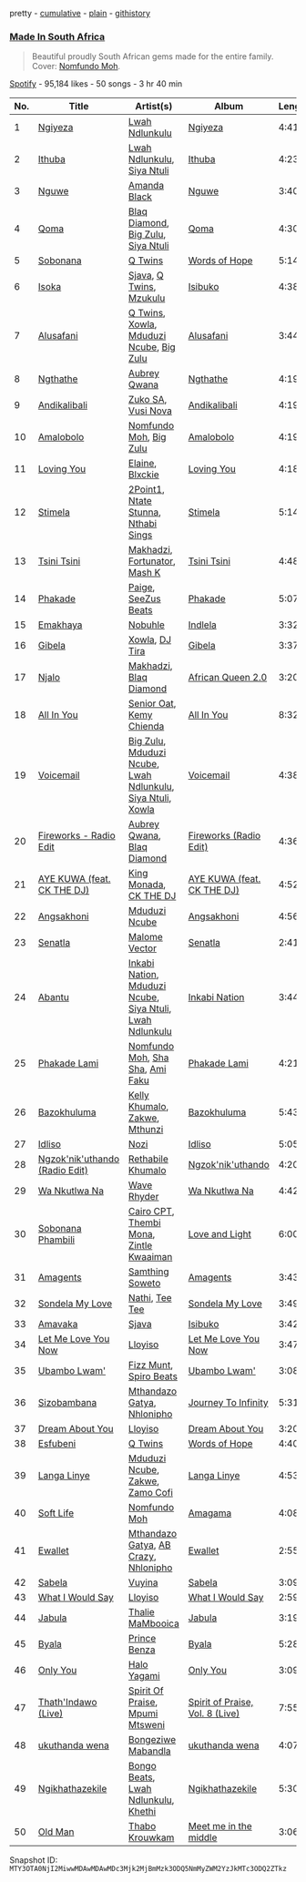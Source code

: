 pretty - [cumulative](/playlists/cumulative/37i9dQZF1DX9wXOYagay8L.md) - [plain](/playlists/plain/37i9dQZF1DX9wXOYagay8L) - [githistory](https://github.githistory.xyz/mackorone/spotify-playlist-archive/blob/main/playlists/plain/37i9dQZF1DX9wXOYagay8L)

### [Made In South Africa](https://open.spotify.com/playlist/37i9dQZF1DX9wXOYagay8L)

> Beautiful proudly South African gems made for the entire family\. Cover: <a href="https://open.spotify.com/artist/6brKi6i5SusNnoKcSlKAan?si=0kYBUhrWRECzIPuumOl1vA">Nomfundo Moh</a>.

[Spotify](https://open.spotify.com/user/spotify) - 95,184 likes - 50 songs - 3 hr 40 min

| No. | Title | Artist(s) | Album | Length |
|---|---|---|---|---|
| 1 | [Ngiyeza](https://open.spotify.com/track/3Pv1NcASIE987vF8t1VWVu) | [Lwah Ndlunkulu](https://open.spotify.com/artist/2h9NlcdGxIEnnh5aQuSeZ1) | [Ngiyeza](https://open.spotify.com/album/5S4kyrm5mTa1PK4ur0BPIR) | 4:41 |
| 2 | [Ithuba](https://open.spotify.com/track/2DTnuVhrGnLcmgutAW4vb1) | [Lwah Ndlunkulu](https://open.spotify.com/artist/2h9NlcdGxIEnnh5aQuSeZ1), [Siya Ntuli](https://open.spotify.com/artist/5BggJAW7Ubyk8FR87MpGvc) | [Ithuba](https://open.spotify.com/album/1pYMs6qogXnmKzGoGlBwWQ) | 4:23 |
| 3 | [Nguwe](https://open.spotify.com/track/3p0svXb6H7pdUlA6mjeUTc) | [Amanda Black](https://open.spotify.com/artist/4tyWwKFEbho8Vh4qczqbIo) | [Nguwe](https://open.spotify.com/album/3NOlureYDWIeBPt3CTuTDr) | 3:40 |
| 4 | [Qoma](https://open.spotify.com/track/7tJRECMBZbgGUh83C48NB0) | [Blaq Diamond](https://open.spotify.com/artist/7hdf9DSpgCpqVh03Ql1LKe), [Big Zulu](https://open.spotify.com/artist/6sNKQgLUy4LVNEX3r1kG1A), [Siya Ntuli](https://open.spotify.com/artist/5BggJAW7Ubyk8FR87MpGvc) | [Qoma](https://open.spotify.com/album/7bL1zIGv1QtVCBU2kEwIr6) | 4:30 |
| 5 | [Sobonana](https://open.spotify.com/track/2rkUVpUm885ZdY06e3Ub0v) | [Q Twins](https://open.spotify.com/artist/2krUPP3nMYoF1C5WX3yB7J) | [Words of Hope](https://open.spotify.com/album/78D6xzkUvdpGiVSMvckSOM) | 5:14 |
| 6 | [Isoka](https://open.spotify.com/track/2gO1rty4jBXQaP7jSuVIh2) | [Sjava](https://open.spotify.com/artist/4RfOLIFy2xEmlWzXEVmLJn), [Q Twins](https://open.spotify.com/artist/2krUPP3nMYoF1C5WX3yB7J), [Mzukulu](https://open.spotify.com/artist/2cvAWNKeSNVAfSZqAQIIS3) | [Isibuko](https://open.spotify.com/album/4yFM1aHZINPJ8p9Ei7uLOR) | 4:38 |
| 7 | [Alusafani](https://open.spotify.com/track/1BXfrEUZFDhrVahuVT3PMK) | [Q Twins](https://open.spotify.com/artist/2krUPP3nMYoF1C5WX3yB7J), [Xowla](https://open.spotify.com/artist/08ejcjfMzbGwiK9MVslxc5), [Mduduzi Ncube](https://open.spotify.com/artist/5jvlsVxfcbRVuHJ2Uv8WOh), [Big Zulu](https://open.spotify.com/artist/6sNKQgLUy4LVNEX3r1kG1A) | [Alusafani](https://open.spotify.com/album/4u56tBvuMwxuyvgE4VsnXn) | 3:44 |
| 8 | [Ngthathe](https://open.spotify.com/track/3TCNa3iSMFdoFiNFebLjnD) | [Aubrey Qwana](https://open.spotify.com/artist/6uVEWgg7sAAzfPQsXjzTRi) | [Ngthathe](https://open.spotify.com/album/4whjsnrucpJJUOs0UIvviT) | 4:19 |
| 9 | [Andikalibali](https://open.spotify.com/track/4AbvGdL2ZwSv1f1SzYtDMi) | [Zuko SA](https://open.spotify.com/artist/0LHMSltleAi3zHyRU8gYSt), [Vusi Nova](https://open.spotify.com/artist/0EdZov8Gv5SHN4IVF3b4m8) | [Andikalibali](https://open.spotify.com/album/5vjJ9ZSTiCJpFmcvPpkjGV) | 4:19 |
| 10 | [Amalobolo](https://open.spotify.com/track/7g4TQSi0sO8Ju4gWed3YG9) | [Nomfundo Moh](https://open.spotify.com/artist/6brKi6i5SusNnoKcSlKAan), [Big Zulu](https://open.spotify.com/artist/6sNKQgLUy4LVNEX3r1kG1A) | [Amalobolo](https://open.spotify.com/album/0CLBWzVbiIp3ZT9aubfOY1) | 4:19 |
| 11 | [Loving You](https://open.spotify.com/track/3wnvVFi4YQrMQBar9mjr2x) | [Elaine](https://open.spotify.com/artist/5ZkuGe2wkDbeL8JmmhvMOx), [Blxckie](https://open.spotify.com/artist/4pQcWzOMSmmz5DK6TqO2FL) | [Loving You](https://open.spotify.com/album/5t6XKWbdoGqCAKNrkSXN63) | 4:18 |
| 12 | [Stimela](https://open.spotify.com/track/0AY3sNqV7qAdAZ8j6TRVBd) | [2Point1](https://open.spotify.com/artist/6Z6xrqezBTUUDnCinhPwCO), [Ntate Stunna](https://open.spotify.com/artist/1HKxOYJiTBtSgVTbKHK5XL), [Nthabi Sings](https://open.spotify.com/artist/2JN2Yx7wsJaGHbtzoAE4k7) | [Stimela](https://open.spotify.com/album/6j3BUkIFmKkXGIZiyEpZ71) | 5:14 |
| 13 | [Tsini Tsini](https://open.spotify.com/track/3inJEriFZwbiyQLLmG2Ai3) | [Makhadzi](https://open.spotify.com/artist/2aIcnnHTA16VbmhNJGLrGs), [Fortunator](https://open.spotify.com/artist/6StnELGS6xp40SAbMotvwk), [Mash K](https://open.spotify.com/artist/2C2OAUQIUAMDm4mdfpQo0X) | [Tsini Tsini](https://open.spotify.com/album/4sB8eBXQqaOaev9WdDz2VV) | 4:48 |
| 14 | [Phakade](https://open.spotify.com/track/3uDw8M8eTBDC7npvLy9ELS) | [Paige](https://open.spotify.com/artist/1UiuIk36C3ZI4Jqat38Q5L), [SeeZus Beats](https://open.spotify.com/artist/2IRgHENUusLqlDaj5hRmoi) | [Phakade](https://open.spotify.com/album/0lGgjqIGQb21QuAU55jpdQ) | 5:07 |
| 15 | [Emakhaya](https://open.spotify.com/track/3M8QUN5XraDwiIM2YlpqVN) | [Nobuhle](https://open.spotify.com/artist/2SuwWqS2g4w2GSE4lxD1UM) | [Indlela](https://open.spotify.com/album/69bzQJaAvMR92psMY098UI) | 3:32 |
| 16 | [Gibela](https://open.spotify.com/track/7h7Ygv9SuMXcuYZYNaghvj) | [Xowla](https://open.spotify.com/artist/08ejcjfMzbGwiK9MVslxc5), [DJ Tira](https://open.spotify.com/artist/4FC2wXrDWr5lLCZeAUgfVn) | [Gibela](https://open.spotify.com/album/1PJlGUGa58yCaE83Kt8zYJ) | 3:37 |
| 17 | [Njalo](https://open.spotify.com/track/7n1OBXJqXbBjCxRBDHIZmM) | [Makhadzi](https://open.spotify.com/artist/2aIcnnHTA16VbmhNJGLrGs), [Blaq Diamond](https://open.spotify.com/artist/7hdf9DSpgCpqVh03Ql1LKe) | [African Queen 2.0](https://open.spotify.com/album/57d2o9ABnFTKWX3xuYGFe9) | 3:20 |
| 18 | [All In You](https://open.spotify.com/track/75VD2d6BPTuESBrzRqD6xl) | [Senior Oat](https://open.spotify.com/artist/5cAwYPpCI9QI5V7N0mxUKw), [Kemy Chienda](https://open.spotify.com/artist/21ubOXEDOMELSW2LDxG8HK) | [All In You](https://open.spotify.com/album/0YJOAYBMM8zEhcMNHnGe95) | 8:32 |
| 19 | [Voicemail](https://open.spotify.com/track/6l4EAi2hbZU9TfZWHUzDBE) | [Big Zulu](https://open.spotify.com/artist/6sNKQgLUy4LVNEX3r1kG1A), [Mduduzi Ncube](https://open.spotify.com/artist/5jvlsVxfcbRVuHJ2Uv8WOh), [Lwah Ndlunkulu](https://open.spotify.com/artist/2h9NlcdGxIEnnh5aQuSeZ1), [Siya Ntuli](https://open.spotify.com/artist/5BggJAW7Ubyk8FR87MpGvc), [Xowla](https://open.spotify.com/artist/08ejcjfMzbGwiK9MVslxc5) | [Voicemail](https://open.spotify.com/album/1jpct6JMzUuQRCvCe0ASwS) | 4:38 |
| 20 | [Fireworks \- Radio Edit](https://open.spotify.com/track/6sicIMPjlLJKb3pojISu07) | [Aubrey Qwana](https://open.spotify.com/artist/6uVEWgg7sAAzfPQsXjzTRi), [Blaq Diamond](https://open.spotify.com/artist/7hdf9DSpgCpqVh03Ql1LKe) | [Fireworks \(Radio Edit\)](https://open.spotify.com/album/5R1pxFKqW1qdBB0OfvHpP6) | 4:36 |
| 21 | [AYE KUWA \(feat\. CK THE DJ\)](https://open.spotify.com/track/2nws7wwvjHpP512xuDAn10) | [King Monada](https://open.spotify.com/artist/5SDXPZSEfwqvGPwqiQezOP), [CK THE DJ](https://open.spotify.com/artist/5aghK8xQCkW1oPN0I2xoHP) | [AYE KUWA \(feat\. CK THE DJ\)](https://open.spotify.com/album/6i7TW4LDvICObUfCJ9Jcas) | 4:52 |
| 22 | [Angsakhoni](https://open.spotify.com/track/21XL4xGIm6VhWSZF5uFYZb) | [Mduduzi Ncube](https://open.spotify.com/artist/5jvlsVxfcbRVuHJ2Uv8WOh) | [Angsakhoni](https://open.spotify.com/album/5BqRwQhNm7LwO4n9NcjzjO) | 4:56 |
| 23 | [Senatla](https://open.spotify.com/track/4RyrENkwf8yYHYoPZD7ZqJ) | [Malome Vector](https://open.spotify.com/artist/6AeHcNxdFsYI8WQE1f0YVw) | [Senatla](https://open.spotify.com/album/0fnc3yAtMbL3WHBDAnFC2W) | 2:41 |
| 24 | [Abantu](https://open.spotify.com/track/5xaAYWgBOeJ538Df8skcTR) | [Inkabi Nation](https://open.spotify.com/artist/4yjXa0a7KagWS3l677Eo8e), [Mduduzi Ncube](https://open.spotify.com/artist/5jvlsVxfcbRVuHJ2Uv8WOh), [Siya Ntuli](https://open.spotify.com/artist/5BggJAW7Ubyk8FR87MpGvc), [Lwah Ndlunkulu](https://open.spotify.com/artist/2h9NlcdGxIEnnh5aQuSeZ1) | [Inkabi Nation](https://open.spotify.com/album/5LnMd4tXRxTHmLAZSlX7oP) | 3:44 |
| 25 | [Phakade Lami](https://open.spotify.com/track/6wQvbzsxSLKqYrPc26jd9S) | [Nomfundo Moh](https://open.spotify.com/artist/6brKi6i5SusNnoKcSlKAan), [Sha Sha](https://open.spotify.com/artist/0jUNGuEa2n7yyld7KjsVVT), [Ami Faku](https://open.spotify.com/artist/3flcjKgRCeBVZTR8n8iShE) | [Phakade Lami](https://open.spotify.com/album/44PV16rEIAsEdo4MxT62b9) | 4:21 |
| 26 | [Bazokhuluma](https://open.spotify.com/track/4x529fxVYN5qn2CrhiObz7) | [Kelly Khumalo](https://open.spotify.com/artist/2MhYuOM0iHfOwQ0HeLa0no), [Zakwe](https://open.spotify.com/artist/53tX0k8tF3LaZYncnfpCtd), [Mthunzi](https://open.spotify.com/artist/2qixIA7qPFts4yN1Av017D) | [Bazokhuluma](https://open.spotify.com/album/28nUXz2p6gs1vLlgnVD6Ka) | 5:43 |
| 27 | [Idliso](https://open.spotify.com/track/19nYxv4eoMwEjxgruXqOSK) | [Nozi](https://open.spotify.com/artist/30kJwhrtiIFDPOa7og862Y) | [Idliso](https://open.spotify.com/album/6Gw7TPI2X8j9VLfWzG6qVK) | 5:05 |
| 28 | [Ngzok'nik'uthando \(Radio Edit\)](https://open.spotify.com/track/0bMHwf7X5H7IG9jaSM9xEm) | [Rethabile Khumalo](https://open.spotify.com/artist/79b9O9C4dZhszxkYiaysUV) | [Ngzok'nik'uthando](https://open.spotify.com/album/36iqSxDSF001SVG7zSs4ZI) | 4:20 |
| 29 | [Wa Nkutlwa Na](https://open.spotify.com/track/4Y9p2y8QnCxBlMnJ56rvas) | [Wave Rhyder](https://open.spotify.com/artist/2g6Idw9wnJRWM0viAxhRRX) | [Wa Nkutlwa Na](https://open.spotify.com/album/19Cc36zy5O9APFjEw1HZFU) | 4:42 |
| 30 | [Sobonana Phambili](https://open.spotify.com/track/4VhK1iNLYOpdHLyzXc9NLQ) | [Cairo CPT](https://open.spotify.com/artist/5ZU2z8HnE8qlUdBpUoCkMr), [Thembi Mona](https://open.spotify.com/artist/3Nwjw7vLX4cButAEtqIhnZ), [Zintle Kwaaiman](https://open.spotify.com/artist/2ZAbMozUyRHkoHzcQqffZK) | [Love and Light](https://open.spotify.com/album/5uZSDxYI3OqMbBY8FzR5Dt) | 6:00 |
| 31 | [Amagents](https://open.spotify.com/track/5dVd3tBZQhOctXiq2jwrhD) | [Samthing Soweto](https://open.spotify.com/artist/6HwxMgE895sejjGFin9Gvm) | [Amagents](https://open.spotify.com/album/0rgt2gSlZTttcQTg2xsvGK) | 3:43 |
| 32 | [Sondela My Love](https://open.spotify.com/track/1OKkFjd0I0vGXRMDKTc1jf) | [Nathi](https://open.spotify.com/artist/1YS0HL7FXRhO4x9XaBuato), [Tee Tee](https://open.spotify.com/artist/4aBFsMUKrFmmWErhjffHBW) | [Sondela My Love](https://open.spotify.com/album/0AQvG3M6bwk3QlGYYDXgO5) | 3:49 |
| 33 | [Amavaka](https://open.spotify.com/track/62aLwvsufVEshiNSoATYJB) | [Sjava](https://open.spotify.com/artist/4RfOLIFy2xEmlWzXEVmLJn) | [Isibuko](https://open.spotify.com/album/4yFM1aHZINPJ8p9Ei7uLOR) | 3:42 |
| 34 | [Let Me Love You Now](https://open.spotify.com/track/1RDtcptsGUwhOgL58GYtTC) | [Lloyiso](https://open.spotify.com/artist/3CrKgAMSBXsnTugbUqpu6g) | [Let Me Love You Now](https://open.spotify.com/album/5puHhqrH1Bgnhj86KpdhOW) | 3:47 |
| 35 | [Ubambo Lwam'](https://open.spotify.com/track/6XWZZKtX2mNx2RpQNSriVr) | [Fizz Munt](https://open.spotify.com/artist/14MbN4GVNfAVwaxbYYIuSQ), [Spiro Beats](https://open.spotify.com/artist/2UucDAVCmgqzNq1TAl8EwY) | [Ubambo Lwam'](https://open.spotify.com/album/4tYuh7ijwVlMjeTiQgXHTv) | 3:08 |
| 36 | [Sizobambana](https://open.spotify.com/track/5sEroXGaxA40N3HQWX6snd) | [Mthandazo Gatya](https://open.spotify.com/artist/3jxs3XKuz7KUmjBMN5Yees), [Nhlonipho](https://open.spotify.com/artist/2pia1bbhmqFUxZvJzsulRW) | [Journey To Infinity](https://open.spotify.com/album/2kRJW6Hq4iZdXenCfXDJ2F) | 5:31 |
| 37 | [Dream About You](https://open.spotify.com/track/05lM7Ep8UESoe3LV5yrew5) | [Lloyiso](https://open.spotify.com/artist/3CrKgAMSBXsnTugbUqpu6g) | [Dream About You](https://open.spotify.com/album/01feIntmkFDFp5WXym3hHs) | 3:20 |
| 38 | [Esfubeni](https://open.spotify.com/track/7eIGgeSfeC3FHd2xiZ6cks) | [Q Twins](https://open.spotify.com/artist/2krUPP3nMYoF1C5WX3yB7J) | [Words of Hope](https://open.spotify.com/album/78D6xzkUvdpGiVSMvckSOM) | 4:40 |
| 39 | [Langa Linye](https://open.spotify.com/track/56OeFbi7h1lX31zXpLc5yh) | [Mduduzi Ncube](https://open.spotify.com/artist/5jvlsVxfcbRVuHJ2Uv8WOh), [Zakwe](https://open.spotify.com/artist/53tX0k8tF3LaZYncnfpCtd), [Zamo Cofi](https://open.spotify.com/artist/3NvuFbzWW4pgjO4L7uUEPv) | [Langa Linye](https://open.spotify.com/album/5SmgVjY1nTnyK8wil50fLx) | 4:53 |
| 40 | [Soft Life](https://open.spotify.com/track/6u2IvQN4TBBPLXkGYwWTlw) | [Nomfundo Moh](https://open.spotify.com/artist/6brKi6i5SusNnoKcSlKAan) | [Amagama](https://open.spotify.com/album/0BGc6z2e1fCAEi2GAngKRm) | 4:08 |
| 41 | [Ewallet](https://open.spotify.com/track/3dnalT0K3cynUUcxLGT6gZ) | [Mthandazo Gatya](https://open.spotify.com/artist/3jxs3XKuz7KUmjBMN5Yees), [AB Crazy](https://open.spotify.com/artist/2AV7bayWSUDsA3Iwb7b7UN), [Nhlonipho](https://open.spotify.com/artist/2pia1bbhmqFUxZvJzsulRW) | [Ewallet](https://open.spotify.com/album/5waXBwSbwwRqd4s0eJZmPy) | 2:55 |
| 42 | [Sabela](https://open.spotify.com/track/1BuHQohZdOS9rlGrn313Rk) | [Vuyina](https://open.spotify.com/artist/7pJgT4zdoIemiYQjpD8QFw) | [Sabela](https://open.spotify.com/album/7nHrg0Ct3rGCQq9KeMUY6z) | 3:09 |
| 43 | [What I Would Say](https://open.spotify.com/track/2RIQcWNRhgp5wbnwZ2mLXN) | [Lloyiso](https://open.spotify.com/artist/3CrKgAMSBXsnTugbUqpu6g) | [What I Would Say](https://open.spotify.com/album/33MQBGfeRumyzpZhMumRqC) | 2:59 |
| 44 | [Jabula](https://open.spotify.com/track/5e2vMDSGRmgjPEfJxOE2C2) | [Thalie MaMbooica](https://open.spotify.com/artist/4QDUrDd9oDGPYb7Rgl8fy7) | [Jabula](https://open.spotify.com/album/1PByTxEEJePPHAhWmXGaIS) | 3:19 |
| 45 | [Byala](https://open.spotify.com/track/4hmJCqRxK1mzvc8EKyTykO) | [Prince Benza](https://open.spotify.com/artist/5jCHpUIjSnOXUzVaxwBA2k) | [Byala](https://open.spotify.com/album/6IzPFY46mM8rSY9R2b4uu8) | 5:28 |
| 46 | [Only You](https://open.spotify.com/track/7Crbyf5q4AVNCtnVboEhcy) | [Halo Yagami](https://open.spotify.com/artist/3boR2ULQR1CX6TUBboHctW) | [Only You](https://open.spotify.com/album/5dtd5RmBNSujU8HBLWetT9) | 3:09 |
| 47 | [Thath'Indawo \(Live\)](https://open.spotify.com/track/7wcjeveluiW5djtxLCxNSx) | [Spirit Of Praise](https://open.spotify.com/artist/4WN1JAeUnvBiLteTeFSwUa), [Mpumi Mtsweni](https://open.spotify.com/artist/2dvEcjYqeOiyOEq3VprQLJ) | [Spirit of Praise, Vol\. 8 \(Live\)](https://open.spotify.com/album/4Z6tN4BRewPxqkuZqJzopt) | 7:55 |
| 48 | [ukuthanda wena](https://open.spotify.com/track/6z4w4hAbwUm5nGz03AuiVd) | [Bongeziwe Mabandla](https://open.spotify.com/artist/5upKpIk1pv0hh0u2gwblwy) | [ukuthanda wena](https://open.spotify.com/album/34EfitSWSsf04PbFF4qE39) | 4:07 |
| 49 | [Ngikhathazekile](https://open.spotify.com/track/3HsKn3wsDD313v2gRbpZHJ) | [Bongo Beats](https://open.spotify.com/artist/3ZZUu4h9xojn1Of2uTsX22), [Lwah Ndlunkulu](https://open.spotify.com/artist/2h9NlcdGxIEnnh5aQuSeZ1), [Khethi](https://open.spotify.com/artist/2W3qsZQZBlQHdbRJugMF2w) | [Ngikhathazekile](https://open.spotify.com/album/2LpabhfrGdWu86vvS3zeHp) | 5:30 |
| 50 | [Old Man](https://open.spotify.com/track/77krcHfId85O4se7W5HpTY) | [Thabo Krouwkam](https://open.spotify.com/artist/5HlMBH4nyRsup7lt6P5A54) | [Meet me in the middle](https://open.spotify.com/album/2lAuCRSEVMgTmdlHFJKlEq) | 3:06 |

Snapshot ID: `MTY3OTA0NjI2MiwwMDAwMDAwMDc3Mjk2MjBmMzk3ODQ5NmMyZWM2YzJkMTc3ODQ2ZTkz`

